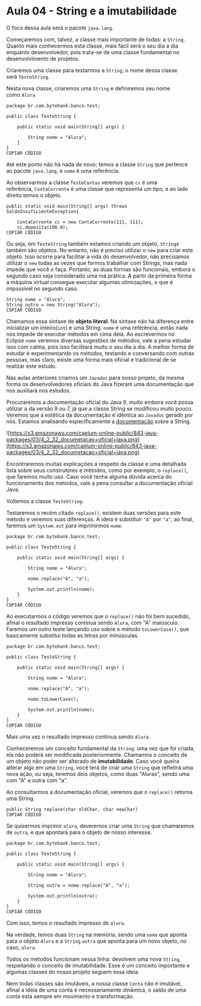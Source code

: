 # Aula 04 - String e a imutabilidade

O foco dessa aula será o pacote `java.lang`.

Começaremos com, talvez, a classe mais importante de todas: a `String`. Quanto mais conhecermos esta classe, mais fácil será o seu dia a dia enquanto desenvolvedor, pois trata-se de uma classe fundamental no desenvolvimento de projetos.

Criaremos uma classe para testarmos a `String`; o nome dessa classe será `TesteString`.

Nesta nova classe, criaremos uma `String` e definiremos seu nome como `Alura`

```
package br.com.bytebank.banco.test;

public class TesteString {

    public static void main(String[] args) {

        String nome = "Alura";
    }
}
COPIAR CÓDIGO
```

Até este ponto não há nada de novo; temos a classe `String` que pertence ao pacote `java.lang`, e `nome` é uma referência.

Ao observarmos a classe `TesteContas` veremos que `cc` é uma referência, `ContaCorrente` é uma classe que representa um tipo, e ao lado direito temos o objeto.

```
public static void main(String[] args) throws SaldoInsuficienteException{

    ContaCorrente cc = new ContaCorrente(111, 111);
    cc.deposita(100.0);
COPIAR CÓDIGO
```

Ou seja, em `TesteString` também estamos criando um objeto, `String`s também são objetos. No entanto, não é preciso utilizar o `new` para criar este objeto. Isso ocorre para facilitar a vida do desenvolvedor, não precisamos utilizar o `new` todas as vezes que formos trabalhar com Strings, mas nada impede que você o faça. Portanto, as duas formas são funcionais, embora o segundo caso seja considerado uma má prática. A partir da primeira forma a máquina virtual consegue executar algumas otimizações, o que é impossível no segundo caso.

```
String nome = "Alura";
String outro = new String("Alura");
COPIAR CÓDIGO
```

Chamamos essa sintaxe de **objeto literal**. Na sintaxe não há diferença entre inicializar um inteiro(`int`) e uma String. `nome` é uma referência, então nada nos impede de executar métodos em cima dela. Ao escrevermos no Eclipse `nome` veremos diversas sugestões de métodos, vale a pena estudar isso com calma, pois isso facilitará muito o seu dia a dia. A melhor forma de estudar é experimentando os métodos, testando e conversando com outras pessoas, mas claro, existe uma forma mais oficial e tradicional de se realizar este estudo.

Nas aulas anteriores criamos um `Javadoc` para nosso projeto, da mesma forma os desenvolvedores oficiais do Java fizeram uma documentação que nos auxiliará nos estudos.

Procuraremos a documentação oficial do Java 9, muito embora você possa utilizar a da versão 8 ou 7, já que a classe String se modificou muito pouco. Veremos que a estética da documentação é idêntica ao `Javadoc` gerado por nós. Estamos analisando especificamente a [documentação](https://docs.oracle.com/javase/9/docs/api/java/lang/String.html/) sobre a String.

![https://s3.amazonaws.com/caelum-online-public/843-java-packages/03/4_2_32_documetacao+oficial+java.png](https://s3.amazonaws.com/caelum-online-public/843-java-packages/03/4_2_32_documetacao+oficial+java.png)

Encontraremos muitas explicações a respeito da classe e uma detalhada lista sobre seus construtores e métodos, como por exemplo, o `replace()`, que faremos muito uso. Caso você tenha alguma dúvida acerca do funcionamento dos métodos, vale a pena consultar a documentação oficial Java.

Voltemos a classe `TesteString`.

Testaremos o recém citado `replace()`, existem duas versões para este método e veremos suas diferenças. A ideia é substituir `"A"` por `"a"`, ao final, faremos um `System.out` para imprimirmos `nome`.

```
package br.com.bytebank.banco.test;

public class TesteString {

    public static void main(String[] args) {

        String nome = "Alura";

        nome.replace("A", "a");

        System.out.println(nome);
    }
}
COPIAR CÓDIGO
```

Ao executarmos o código veremos que o `replace()` não foi bem sucedido, afinal o resultado impresso continua sendo `Alura`, com "A" maiúsculo. Faremos um outro teste lançando uso sobre o método `toLowerCase()`, que basicamente substitui todas as letras por minúsculas.

```
package br.com.bytebank.banco.test;

public class TesteString {

    public static void main(String[] args) {

        String nome = "Alura";

        nome.replace("A", "a");

        nome.toLowerCase();

        System.out.println(nome);
    }
}
COPIAR CÓDIGO
```

Mais uma vez o resultado impresso continua sendo `Alura`.

Conheceremos um conceito fundamental da `String`: uma vez que foi criada, ela não poderá ser modificada posteriormente. Chamamos o conceito de um objeto não poder ser alterado de **imutabilidade**. Caso você queira alterar algo em uma `String`, você terá de criar uma `String` que refletirá uma nova ação, ou seja, teremos dois objetos, como duas "Aluras", sendo uma com "A" e outra com "a".

Ao consultarmos a documentação oficial, veremos que o `replace()` retorna uma String.

```
public String replace(char oldChar, char newChar)
COPIAR CÓDIGO
```

Se quisermos imprimir `alura`, deveremos criar uma `String` que chamaremos de `outra`, e que apontará para o objeto de nosso interesse.

```
package br.com.bytebank.banco.test;

public class TesteString {

    public static void main(String[] args) {

        String nome = "Alura";

        String outra = nome.replace("A", "a");

        System.out.println(outra);
    }
}
COPIAR CÓDIGO
```

Com isso, temos o resultado impresso de `alura`.

Na verdade, temos duas `String` na memória, sendo uma `nome` que aponta para o objeto `Alura` e a `String` `outra` que aponta para um novo objeto, no caso, `alura`.

Todos os métodos funcionam nessa linha: devolvem uma nova `String`, respeitando o conceito de imutabilidade. Esse é um conceito importante e algumas classes do nosso projeto seguem essa ideia.

Nem todas classes são imutáveis, a nossa classe `Conta` não é imutável, afinal a ideia de uma conta é necessariamente dinâmica, o saldo de uma conta está sempre em movimento e transformação.